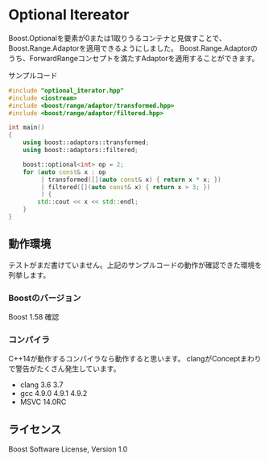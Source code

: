 ﻿# Optional Itereator

Boost.Optionalを要素が0または1取りうるコンテナと見做すことで、
Boost.Range.Adaptorを適用できるようにしました。
Boost.Range.Adaptorのうち、ForwardRangeコンセプトを満たすAdaptorを適用することができます。

サンプルコード

```cpp
#include "optional_iterator.hpp"
#include <iostream>
#include <boost/range/adaptor/transformed.hpp>
#include <boost/range/adaptor/filtered.hpp>

int main()
{
    using boost::adaptors::transformed;
    using boost::adaptors::filtered;

    boost::optional<int> op = 2;
    for (auto const& x : op
         | transformed([](auto const& x) { return x * x; })
         | filtered([](auto const& x) { return x > 3; })
         ) {
        std::cout << x << std::endl;
    }
}
```

## 動作環境

テストがまだ書けていません。上記のサンプルコードの動作が確認できた環境を列挙します。

### Boostのバージョン

Boost 1.58 確認

### コンパイラ

C++14が動作するコンパイラなら動作すると思います。
clangがConceptまわりで警告がたくさん発生しています。

 * clang 3.6 3.7
 * gcc 4.9.0 4.9.1 4.9.2
 * MSVC 14.0RC

## ライセンス

Boost Software License, Version 1.0